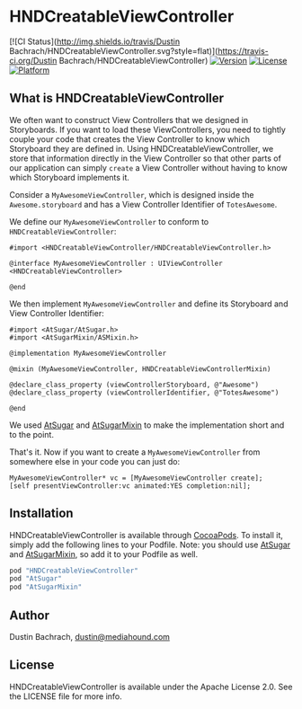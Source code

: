 # HNDCreatableViewController

[![CI Status](http://img.shields.io/travis/Dustin Bachrach/HNDCreatableViewController.svg?style=flat)](https://travis-ci.org/Dustin Bachrach/HNDCreatableViewController)
[![Version](https://img.shields.io/cocoapods/v/HNDCreatableViewController.svg?style=flat)](http://cocoapods.org/pods/HNDCreatableViewController)
[![License](https://img.shields.io/cocoapods/l/HNDCreatableViewController.svg?style=flat)](http://cocoapods.org/pods/HNDCreatableViewController)
[![Platform](https://img.shields.io/cocoapods/p/HNDCreatableViewController.svg?style=flat)](http://cocoapods.org/pods/HNDCreatableViewController)

## What is HNDCreatableViewController

We often want to construct View Controllers that we designed in Storyboards. If you want to load these ViewControllers, you need to tightly couple your code that creates the View Controller to know which Storyboard they are defined in. Using HNDCreatableViewController, we store that information directly in the View Controller so that other parts of our application can simply `create` a View Controller without having to know which Storyboard implements it.

Consider a `MyAwesomeViewController`, which is designed inside the `Awesome.storyboard` and has a View Controller Identifier of `TotesAwesome`.

We define our `MyAwesomeViewController` to conform to `HNDCreatableViewController`:

```objc
#import <HNDCreatableViewController/HNDCreatableViewController.h>

@interface MyAwesomeViewController : UIViewController <HNDCreatableViewController>

@end
```

We then implement `MyAwesomeViewController` and define its Storyboard and View Controller Identifier:

```objc
#import <AtSugar/AtSugar.h>
#import <AtSugarMixin/ASMixin.h>

@implementation MyAwesomeViewController

@mixin (MyAwesomeViewController, HNDCreatableViewControllerMixin)

@declare_class_property (viewControllerStoryboard, @"Awesome")
@declare_class_property (viewControllerIdentifier, @"TotesAwesome")

@end
```

We used [AtSugar](https://github.com/MediaHound/AtSugar) and [AtSugarMixin](https://github.com/MediaHound/AtSugarMixin) to make the implementation short and to the point.

That's it. Now if you want to create a `MyAwesomeViewController` from somewhere else in your code you can just do:

```objc
MyAwesomeViewController* vc = [MyAwesomeViewController create];
[self presentViewController:vc animated:YES completion:nil];
```

## Installation

HNDCreatableViewController is available through [CocoaPods](http://cocoapods.org). To install
it, simply add the following lines to your Podfile. Note: you should use [AtSugar](https://github.com/MediaHound/AtSugar) and [AtSugarMixin](https://github.com/MediaHound/AtSugarMixin), so add it to your Podfile as well.

```ruby
pod "HNDCreatableViewController"
pod "AtSugar"
pod "AtSugarMixin"
```

## Author

Dustin Bachrach, dustin@mediahound.com

## License

HNDCreatableViewController is available under the Apache License 2.0. See the LICENSE file for more info.
